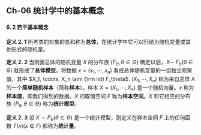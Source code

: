 ## Ch-06  统计学中的基本概念

#### 6. 2  若干基本概念

**定义  2. 1**    所考查的对象的总和称为**总体**，在统计学中它可以归结为随机变量或其他形式的随机量。

**定义  2. 2**    当刻画总体的随机变量 $X$ 的分布族 $\{ F_\theta, \theta \in \Theta \}$ 确定以后，$X \sim$ $F_\theta(\theta \in \Theta)$ 就形成了**总体模型**。将数据 $x = (x_1, \cdots, x_n)$ 看成总体随机变量的一组独立观察值，其中 $X_1, \cdots, X_n \sim {\rm iid} F_\theta$. $(X_1, \cdots, X_n)$ 称为来自总体 $X$ 的一个**简单随机样本**（简称**样本**）。样本 $X = (X_1, \cdots, X_n)$ 是一个随机向量。$x$ 称为**样本值**，即我们得到的数据。$X$ 的取值空间 $F$ 称为**样本空间**。$X$ 和它相应的分布族 $\{ P_\theta, \theta \in \Theta \}$ 称为**统计模型**。

**定义  2. 3**    设 $X \sim P_\theta(\theta \in \Theta)$ 是一个统计模型，则定义在样本空间 $F$ 上的任何函数 $T(x) (x \in F)$ 都称为**统计量**。

